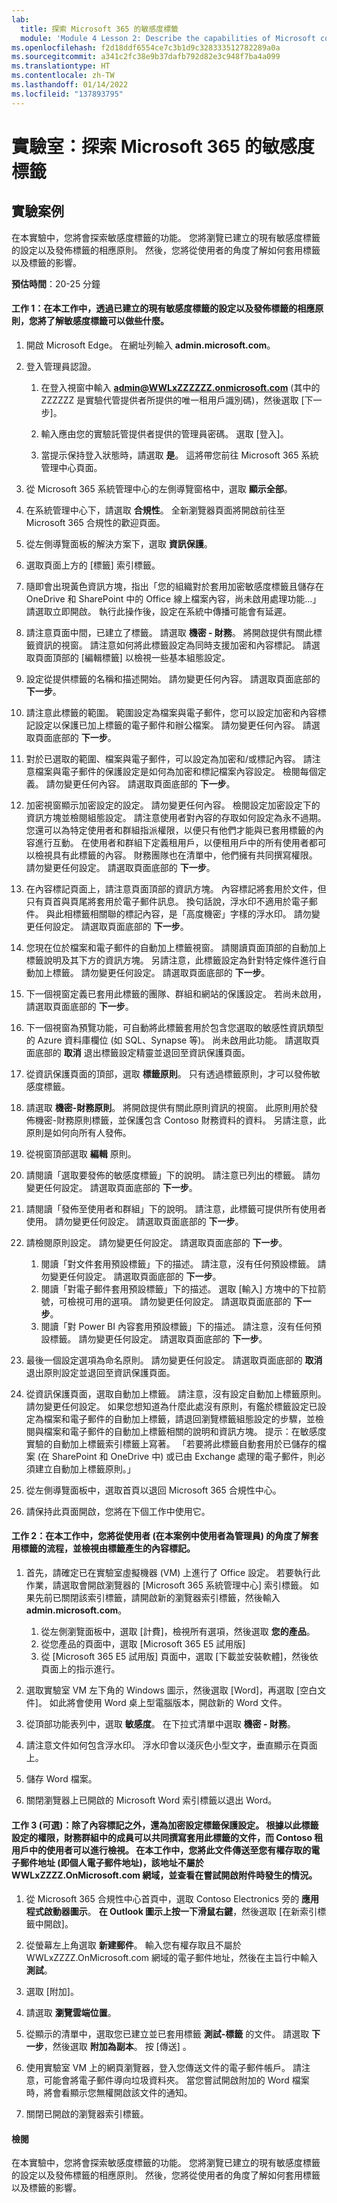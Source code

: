 ```yaml
---
lab:
  title: 探索 Microsoft 365 的敏感度標籤
  module: 'Module 4 Lesson 2: Describe the capabilities of Microsoft compliance solutions: Describe information protection and governance capabilities of Microsoft 365'
ms.openlocfilehash: f2d18ddf6554ce7c3b1d9c328333512782289a0a
ms.sourcegitcommit: a341c2fc38e9b37dafb792d82e3c948f7ba4a099
ms.translationtype: HT
ms.contentlocale: zh-TW
ms.lasthandoff: 01/14/2022
ms.locfileid: "137893795"
---
```

# <a name="lab-explore-sensitivity-labels-in-microsoft-365"></a>實驗室：探索 Microsoft 365 的敏感度標籤

## <a name="lab-scenario"></a>實驗案例
在本實驗中，您將會探索敏感度標籤的功能。  您將瀏覽已建立的現有敏感度標籤的設定以及發佈標籤的相應原則。   然後，您將從使用者的角度了解如何套用標籤以及標籤的影響。


**預估時間**：20-25 分鐘

#### <a name="task-1-in-this-task-you-will-gain-an-understanding-of-what-sensitivity-labels-can-do-by-going-through-the-settings-for-an-existing-sensitivity-label-that-have-been-created-and-the-corresponding-policy-to-publish-the-label"></a>工作 1：在本工作中，透過已建立的現有敏感度標籤的設定以及發佈標籤的相應原則，您將了解敏感度標籤可以做些什麼。

1. 開啟 Microsoft Edge。 在網址列輸入 **admin.microsoft.com**。

1. 登入管理員認證。
    1. 在登入視窗中輸入 **admin@WWLxZZZZZZ.onmicrosoft.com** (其中的 ZZZZZZ 是實驗代管提供者所提供的唯一租用戶識別碼)，然後選取 [下一步]。
    
    1. 輸入應由您的實驗託管提供者提供的管理員密碼。 選取 [登入]。
    1. 當提示保持登入狀態時，請選取 **是**。 這將帶您前往 Microsoft 365 系統管理中心頁面。

1. 從 Microsoft 365 系統管理中心的左側導覽窗格中，選取 **顯示全部**。

1. 在系統管理中心下，請選取 **合規性**。  全新瀏覽器頁面將開啟前往至 Microsoft 365 合規性的歡迎頁面。  

1. 從左側導覽面板的解決方案下，選取 **資訊保護**。

1. 選取頁面上方的 [標籤] 索引標籤。

1. 隨即會出現黃色資訊方塊，指出「您的組織對於套用加密敏感度標籤且儲存在 OneDrive 和 SharePoint 中的 Office 線上檔案內容，尚未啟用處理功能...」請選取立即開啟。  執行此操作後，設定在系統中傳播可能會有延遲。


1. 請注意頁面中間，已建立了標籤。  請選取 **機密 - 財務**。  將開啟提供有關此標籤資訊的視窗。  請注意如何將此標籤設定為同時支援加密和內容標記。  請選取頁面頂部的 [編輯標籤] 以檢視一些基本組態設定。

1. 設定從提供標籤的名稱和描述開始。  請勿變更任何內容。  請選取頁面底部的 **下一步**。

1. 請注意此標籤的範圍。  範圍設定為檔案與電子郵件，您可以設定加密和內容標記設定以保護已加上標籤的電子郵件和辦公檔案。  請勿變更任何內容。  請選取頁面底部的 **下一步**。

1. 對於已選取的範圍、檔案與電子郵件，可以設定為加密和/或標記內容。  請注意檔案與電子郵件的保護設定是如何為加密和標記檔案內容設定。  檢閱每個定義。  請勿變更任何內容。  請選取頁面底部的 **下一步**。

1. 加密視窗顯示加密設定的設定。  請勿變更任何內容。  檢閱設定加密設定下的資訊方塊並檢閱組態設定。 請注意使用者對內容的存取如何設定為永不過期。  您還可以為特定使用者和群組指派權限，以便只有他們才能與已套用標籤的內容進行互動。  在使用者和群組下定義租用戶，以便租用戶中的所有使用者都可以檢視具有此標籤的內容。  財務團隊也在清單中，他們擁有共同撰寫權限。  請勿變更任何設定。  請選取頁面底部的 **下一步**。

1. 在內容標記頁面上，請注意頁面頂部的資訊方塊。  內容標記將套用於文件，但只有頁首與頁尾將套用於電子郵件訊息。 換句話說，浮水印不適用於電子郵件。  與此相標籤相關聯的標記內容，是「高度機密」字樣的浮水印。  請勿變更任何設定。  請選取頁面底部的 **下一步**。

1. 您現在位於檔案和電子郵件的自動加上標籤視窗。  請閱讀頁面頂部的自動加上標籤說明及其下方的資訊方塊。  另請注意，此標籤設定為針對特定條件進行自動加上標籤。 請勿變更任何設定。  請選取頁面底部的 **下一步**。

1. 下一個視窗定義已套用此標籤的團隊、群組和網站的保護設定。 若尚未啟用，請選取頁面底部的 **下一步**。 

1. 下一個視窗為預覽功能，可自動將此標籤套用於包含您選取的敏感性資訊類型的 Azure 資料庫欄位 (如 SQL、Synapse 等)。  尚未啟用此功能。 請選取頁面底部的 **取消** 退出標籤設定精靈並退回至資訊保護頁面。 

1. 從資訊保護頁面的頂部，選取 **標籤原則**。  只有透過標籤原則，才可以發佈敏感度標籤。  

1. 請選取 **機密-財務原則**。  將開啟提供有關此原則資訊的視窗。  此原則用於發佈機密-財務原則標籤，並保護包含 Contoso 財務資料的資料。  另請注意，此原則是如何向所有人發佈。  

1. 從視窗頂部選取 **編輯** 原則。

1. 請閱讀「選取要發佈的敏感度標籤」下的說明。  請注意已列出的標籤。  請勿變更任何設定。  請選取頁面底部的 **下一步**。

1. 請閱讀「發佈至使用者和群組」下的說明。  請注意，此標籤可提供所有使用者使用。  請勿變更任何設定。  請選取頁面底部的 **下一步**。

1. 請檢閱原則設定。  請勿變更任何設定。  請選取頁面底部的 **下一步**。
    1. 閱讀「對文件套用預設標籤」下的描述。  請注意，沒有任何預設標籤。 請勿變更任何設定。  請選取頁面底部的 **下一步**。
    1. 閱讀「對電子郵件套用預設標籤」下的描述。  選取 [輸入] 方塊中的下拉箭號，可檢視可用的選項。 請勿變更任何設定。  請選取頁面底部的 **下一步**。
    1. 閱讀「對 Power BI 內容套用預設標籤」下的描述。  請注意，沒有任何預設標籤。 請勿變更任何設定。  請選取頁面底部的 **下一步**。

1. 最後一個設定選項為命名原則。  請勿變更任何設定。  請選取頁面底部的 **取消** 退出原則設定並退回至資訊保護頁面。

1. 從資訊保護頁面，選取自動加上標籤。  請注意，沒有設定自動加上標籤原則。  請勿變更任何設定。  如果您想知道為什麼此處沒有原則，有鑑於標籤設定已設定為檔案和電子郵件的自動加上標籤，請退回瀏覽標籤組態設定的步驟，並檢閱與檔案和電子郵件的自動加上標籤相關的說明和資訊方塊。  提示：在敏感度實驗的自動加上標籤索引標籤上寫著。  「若要將此標籤自動套用於已儲存的檔案 (在 SharePoint 和 OneDrive 中) 或已由 Exchange 處理的電子郵件，則必須建立自動加上標籤原則。」

1. 從左側導覽面板中，選取首頁以退回 Microsoft 365 合規性中心。

1. 請保持此頁面開啟，您將在下個工作中使用它。


#### <a name="task-2--in-this-task-you-will-go-through-the-process-of-applying-a-label-from-the-perspective-of-the-user-in-this-case-the-user-is-the-admin-and-view-the-content-marking-that-is-generated-by-the-label"></a>工作 2：在本工作中，您將從使用者 (在本案例中使用者為管理員) 的角度了解套用標籤的流程，並檢視由標籤產生的內容標記。

1. 首先，請確定已在實驗室虛擬機器 (VM) 上進行了 Office 設定。  若要執行此作業，請選取會開啟瀏覽器的 [Microsoft 365 系統管理中心] 索引標籤。  如果先前已關閉該索引標籤，請開啟新的瀏覽器索引標籤，然後輸入 **admin.microsoft.com**。
    1. 從左側瀏覽面板中，選取 [計費]，檢視所有選項，然後選取 **您的產品**。
    1. 從您產品的頁面中，選取 [Microsoft 365 E5 試用版]
    1. 從 [Microsoft 365 E5 試用版] 頁面中，選取 [下載並安裝軟體]，然後依頁面上的指示進行。

1. 選取實驗室 VM 左下角的 Windows 圖示，然後選取 [Word]，再選取 [空白文件]。  如此將會使用 Word 桌上型電腦版本，開啟新的 Word 文件。

1. 從頂部功能表列中，選取 **敏感度**。 在下拉式清單中選取 **機密 - 財務**。

1. 請注意文件如何包含浮水印。  浮水印會以淺灰色小型文字，垂直顯示在頁面上。 

1. 儲存 Word 檔案。

1. 關閉瀏覽器上已開啟的 Microsoft Word 索引標籤以退出 Word。

#### <a name="task-3-optional-in-addition-to-content-marking-the-label-protection-setting-was-set-for-encryption-per-the-permissions-that-were-configured-with-this-label-members-of-the-finance-group-can-co-author-documents-with-this-label-applied-and-users-in-the-contoso-tenant-can-view--in-this-task-you-will-send-this-document-to-an-email-address-to-which-you-have-access-ie-a-personal-email-address-and-that-is-not-part-of-the-wwlxzzzzonmicrosoftcom-domain-and-see-what-happens-when-you-try-to-open-the-attachment"></a>工作 3 (可選)：除了內容標記之外，還為加密設定標籤保護設定。 根據以此標籤設定的權限，財務群組中的成員可以共同撰寫套用此標籤的文件，而 Contoso 租用戶中的使用者可以進行檢視。  在本工作中，您將此文件傳送至您有權存取的電子郵件地址 (即個人電子郵件地址)，該地址不屬於 WWLxZZZZ.OnMicrosoft.com 網域，並查看在嘗試開啟附件時發生的情況。  

1. 從 Microsoft 365 合規性中心首頁中，選取 Contoso Electronics 旁的 **應用程式啟動器圖示**。 **在 Outlook 圖示上按一下滑鼠右鍵**，然後選取 [在新索引標籤中開啟]。

1. 從螢幕左上角選取 **新建郵件**。  輸入您有權存取且不屬於 WWLxZZZZ.OnMicrosoft.com 網域的電子郵件地址，然後在主旨行中輸入 **測試**。

1. 選取 [附加]。

1. 請選取 **瀏覽雲端位置**。

1. 從顯示的清單中，選取您已建立並已套用標籤 **測試-標籤** 的文件。 請選取 **下一步**，然後選取 **附加為副本**。  按 [傳送]  。

1. 使用實驗室 VM 上的網頁瀏覽器，登入您傳送文件的電子郵件帳戶。  請注意，可能會將電子郵件導向垃圾資料夾。  當您嘗試開啟附加的 Word 檔案時，將會看顯示您無權開啟該文件的通知。

1. 關閉已開啟的瀏覽器索引標籤。


#### <a name="review"></a>檢閱
在本實驗中，您將會探索敏感度標籤的功能。  您將瀏覽已建立的現有敏感度標籤的設定以及發佈標籤的相應原則。   然後，您將從使用者的角度了解如何套用標籤以及標籤的影響。